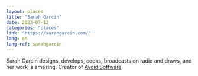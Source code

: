 ```yaml
---
layout: places
title: "Sarah Garcin"
date: 2023-07-12
categories: "places"
link: "https://sarahgarcin.com/"
lang: en
lang-ref: sarahgarcin
---
```

Sarah Garcin designs, develops, cooks, broadcasts on radio and draws, and her work is amazing. Creator of [Avoid Software](https://avoidsoftware.sarahgarcin.com/index.html
)
